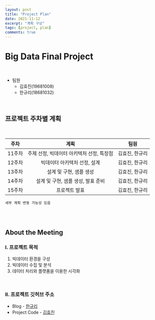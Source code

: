 ```yaml
---
layout: post
title: "Project Plan"
date: 2021-11-12
excerpt: "계획 구상"
tags: [project, plan]
comments: true
---
```


# Big Data Final Project

<br>

* 팀원
  * 김효진(19681008)
  * 한규리(18681032) 

<br>

## 프로젝트 주차별 계획

<br>

| 주차 | 계획 | 팀원 |
|:--------:|:-------:|:--------:|
| 11주차  | 주제 선정, 빅데이터 아키텍처 선정, 특장점 | 김효진, 한규리  |
| 12주차  | 빅데이터 아키텍처 선정, 설계  | 김효진, 한규리  |
| 13주차  | 설계 및 구현, 샘플 생성  | 김효진, 한규리  |
| 14주차  | 설계 및 구현, 샘플 생성, 발표 준비  | 김효진, 한규리  |
| 15주차  | 프로젝트 발표 | 김효진, 한규리  |


`세부 계획 변동 가능성 있음`

<br>
<br>

## About the Meeting


### I. 프로젝트 목적
    
1.  빅데이터 환경을 구성
2.  빅데이터 수집 및 분석
3.  데이터 처리와 플랫폼을 이용한 시각화

<br>

### II. 프로젝트 깃허브 주소

* Blog - [한규리][blog]
* Project Code - [김효진][code]

[blog]: https://github.com/riri0602/riri0602.github.io
[code]: https://github.com/Kimhyojinn/Project

